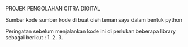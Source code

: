 PROJEK PENGOLAHAN CITRA DIGITAL



Sumber kode 
sumber kode di buat oleh teman saya dalam bentuk python 

Peringatan
sebelum menjalankan kode ini di perlukan beberapa library sebagai berikut :
1.
2.
3.
